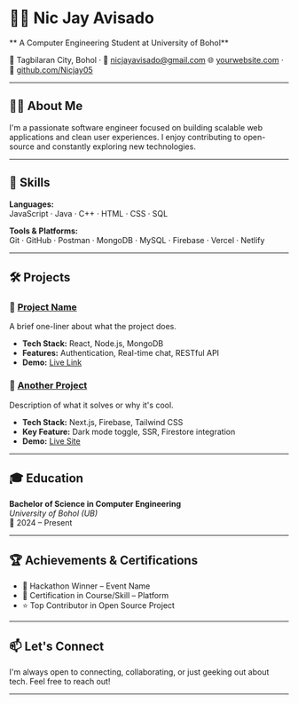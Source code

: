 # 🧑‍💻 Nic Jay Avisado
** A Computer Engineering Student at University of Bohol**

📍 Tagbilaran City, Bohol · 📧 nicjayavisado@gmail.com 
🌐 [yourwebsite.com](https://yourwebsite.com) ·  
🐙 [github.com/Nicjay05](https://github.com/Nicjay05)

---

## 👨‍💼 About Me

I'm a passionate software engineer focused on building scalable web applications and clean user experiences. I enjoy contributing to open-source and constantly exploring new technologies.

---

## 🧠 Skills

**Languages:**  
JavaScript · Java · C++ · HTML · CSS · SQL

**Tools & Platforms:**  
Git · GitHub · Postman · MongoDB · MySQL · Firebase · Vercel · Netlify

---

## 🛠 Projects

### 📌 [Project Name](https://github.com/yourusername/project-repo)  
A brief one-liner about what the project does.

- **Tech Stack:** React, Node.js, MongoDB  
- **Features:** Authentication, Real-time chat, RESTful API  
- **Demo:** [Live Link](https://yourprojectlink.com)

### 📌 [Another Project](https://github.com/yourusername/another-repo)  
Description of what it solves or why it's cool.

- **Tech Stack:** Next.js, Firebase, Tailwind CSS  
- **Key Feature:** Dark mode toggle, SSR, Firestore integration  
- **Demo:** [Live Site](https://example.com)

---

## 🎓 Education

**Bachelor of Science in Computer Engineering**  
_University of Bohol (UB)_  
📅 2024 – Present

---

## 🏆 Achievements & Certifications

- 🥇 Hackathon Winner – Event Name  
- 📜 Certification in Course/Skill – Platform  
- ⭐ Top Contributor in Open Source Project

---

## 📫 Let's Connect

I'm always open to connecting, collaborating, or just geeking out about tech. Feel free to reach out!

---
